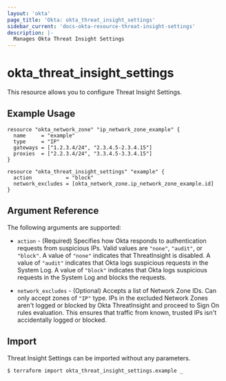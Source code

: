 ```yaml
---
layout: 'okta'
page_title: 'Okta: okta_threat_insight_settings'
sidebar_current: 'docs-okta-resource-threat-insight-settings'
description: |-
  Manages Okta Threat Insight Settings
---
```


# okta_threat_insight_settings

This resource allows you to configure Threat Insight Settings.

## Example Usage

```hcl
resource "okta_network_zone" "ip_network_zone_example" {
  name     = "example"
  type     = "IP"
  gateways = ["1.2.3.4/24", "2.3.4.5-2.3.4.15"]
  proxies  = ["2.2.3.4/24", "3.3.4.5-3.3.4.15"]
}

resource "okta_threat_insight_settings" "example" {
  action           = "block"
  network_excludes = [okta_network_zone.ip_network_zone_example.id]
}
```

## Argument Reference

The following arguments are supported:

- `action` - (Required) Specifies how Okta responds to authentication requests from suspicious IPs. Valid values 
are `"none"`, `"audit"`, or `"block"`. A value of `"none"` indicates that ThreatInsight is disabled. A value of `"audit"` 
indicates that Okta logs suspicious requests in the System Log. A value of `"block"` indicates that Okta logs suspicious 
requests in the System Log and blocks the requests.

- `network_excludes` - (Optional) Accepts a list of Network Zone IDs. Can only accept zones of `"IP"` type. 
IPs in the excluded Network Zones aren't logged or blocked by Okta ThreatInsight and proceed to Sign On rules evaluation. 
This ensures that traffic from known, trusted IPs isn't accidentally logged or blocked.

## Import

Threat Insight Settings can be imported without any parameters.

```
$ terraform import okta_threat_insight_settings.example _
```
